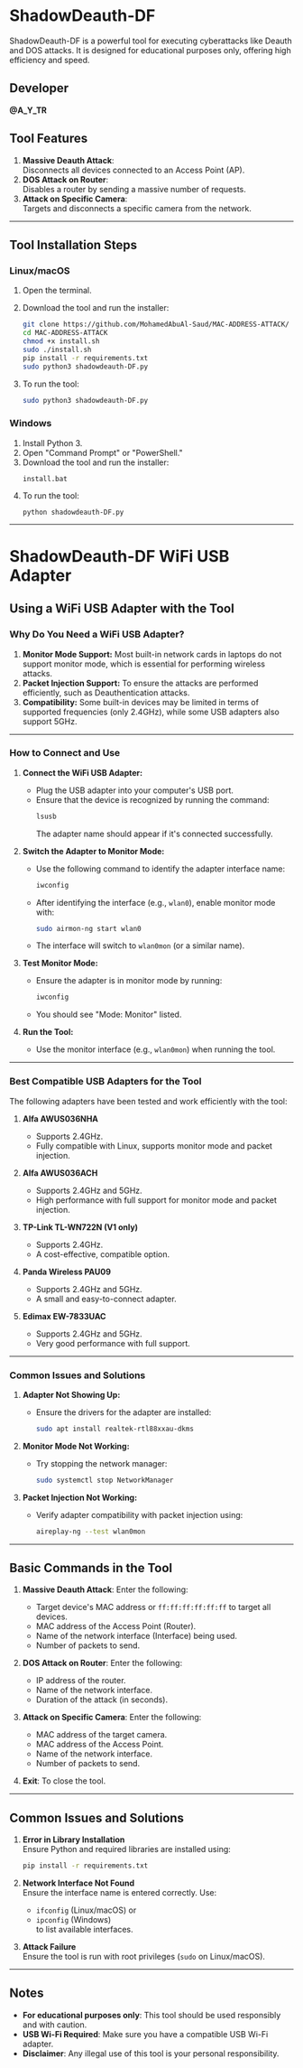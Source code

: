 
# ShadowDeauth-DF

ShadowDeauth-DF is a powerful tool for executing cyberattacks like Deauth and DOS attacks. It is designed for educational purposes only, offering high efficiency and speed.

## Developer
**@A_Y_TR**

## Tool Features
1. **Massive Deauth Attack**:  
   Disconnects all devices connected to an Access Point (AP).
2. **DOS Attack on Router**:  
   Disables a router by sending a massive number of requests.
3. **Attack on Specific Camera**:  
   Targets and disconnects a specific camera from the network.

---

## Tool Installation Steps

### **Linux/macOS**
1. Open the terminal.
2. Download the tool and run the installer:
   ```bash
   git clone https://github.com/MohamedAbuAl-Saud/MAC-ADDRESS-ATTACK/
   cd MAC-ADDRESS-ATTACK
   chmod +x install.sh
   sudo ./install.sh
   pip install -r requirements.txt
   sudo python3 shadowdeauth-DF.py
   ```

3. To run the tool:
   ```bash
   sudo python3 shadowdeauth-DF.py
   ```

### **Windows**
1. Install Python 3.
2. Open "Command Prompt" or "PowerShell."
3. Download the tool and run the installer:
   ```
   install.bat
   ```
4. To run the tool:
   ```
   python shadowdeauth-DF.py
   ```

---

# ShadowDeauth-DF WiFi USB Adapter

## **Using a WiFi USB Adapter with the Tool**

### **Why Do You Need a WiFi USB Adapter?**
1. **Monitor Mode Support:** Most built-in network cards in laptops do not support monitor mode, which is essential for performing wireless attacks.
2. **Packet Injection Support:** To ensure the attacks are performed efficiently, such as Deauthentication attacks.
3. **Compatibility:** Some built-in devices may be limited in terms of supported frequencies (only 2.4GHz), while some USB adapters also support 5GHz.

---

### **How to Connect and Use**
1. **Connect the WiFi USB Adapter:**
   - Plug the USB adapter into your computer's USB port.
   - Ensure that the device is recognized by running the command:
     ```bash
     lsusb
     ```
     The adapter name should appear if it's connected successfully.

2. **Switch the Adapter to Monitor Mode:**
   - Use the following command to identify the adapter interface name:
     ```bash
     iwconfig
     ```
   - After identifying the interface (e.g., `wlan0`), enable monitor mode with:
     ```bash
     sudo airmon-ng start wlan0
     ```
   - The interface will switch to `wlan0mon` (or a similar name).

3. **Test Monitor Mode:**
   - Ensure the adapter is in monitor mode by running:
     ```bash
     iwconfig
     ```
   - You should see "Mode: Monitor" listed.

4. **Run the Tool:**
   - Use the monitor interface (e.g., `wlan0mon`) when running the tool.

---

### **Best Compatible USB Adapters for the Tool**
The following adapters have been tested and work efficiently with the tool:

1. **Alfa AWUS036NHA**
   - Supports 2.4GHz.
   - Fully compatible with Linux, supports monitor mode and packet injection.

2. **Alfa AWUS036ACH**
   - Supports 2.4GHz and 5GHz.
   - High performance with full support for monitor mode and packet injection.

3. **TP-Link TL-WN722N (V1 only)**
   - Supports 2.4GHz.
   - A cost-effective, compatible option.

4. **Panda Wireless PAU09**
   - Supports 2.4GHz and 5GHz.
   - A small and easy-to-connect adapter.

5. **Edimax EW-7833UAC**
   - Supports 2.4GHz and 5GHz.
   - Very good performance with full support.

---

### **Common Issues and Solutions**
1. **Adapter Not Showing Up:**
   - Ensure the drivers for the adapter are installed:
     ```bash
     sudo apt install realtek-rtl88xxau-dkms
     ```
   
2. **Monitor Mode Not Working:**
   - Try stopping the network manager:
     ```bash
     sudo systemctl stop NetworkManager
     ```

3. **Packet Injection Not Working:**
   - Verify adapter compatibility with packet injection using:
     ```bash
     aireplay-ng --test wlan0mon
     ```

---

## Basic Commands in the Tool

1. **Massive Deauth Attack**: Enter the following:
   - Target device's MAC address or `ff:ff:ff:ff:ff:ff` to target all devices.
   - MAC address of the Access Point (Router).
   - Name of the network interface (Interface) being used.
   - Number of packets to send.

2. **DOS Attack on Router**: Enter the following:
   - IP address of the router.
   - Name of the network interface.
   - Duration of the attack (in seconds).

3. **Attack on Specific Camera**: Enter the following:
   - MAC address of the target camera.
   - MAC address of the Access Point.
   - Name of the network interface.
   - Number of packets to send.

4. **Exit**: To close the tool.

---

## Common Issues and Solutions

1. **Error in Library Installation**  
   Ensure Python and required libraries are installed using:
   ```bash
   pip install -r requirements.txt
   ```

2. **Network Interface Not Found**  
   Ensure the interface name is entered correctly. Use:
   - `ifconfig` (Linux/macOS) or  
   - `ipconfig` (Windows)  
   to list available interfaces.

3. **Attack Failure**  
   Ensure the tool is run with root privileges (`sudo` on Linux/macOS).

---

## Notes

- **For educational purposes only**: This tool should be used responsibly and with caution.  
- **USB Wi-Fi Required**: Make sure you have a compatible USB Wi-Fi adapter.  
- **Disclaimer**: Any illegal use of this tool is your personal responsibility.
